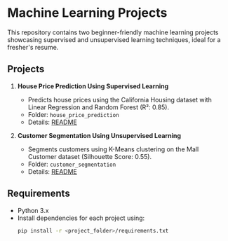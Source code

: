 # Machine Learning Projects

This repository contains two beginner-friendly machine learning projects showcasing supervised and unsupervised learning techniques, ideal for a fresher's resume.

## Projects

1. **House Price Prediction Using Supervised Learning**
   - Predicts house prices using the California Housing dataset with Linear Regression and Random Forest (R²: 0.85).
   - Folder: `house_price_prediction`
   - Details: [README](house_price_prediction/README.md)

2. **Customer Segmentation Using Unsupervised Learning**
   - Segments customers using K-Means clustering on the Mall Customer dataset (Silhouette Score: 0.55).
   - Folder: `customer_segmentation`
   - Details: [README](customer_segmentation/README.md)

## Requirements
- Python 3.x
- Install dependencies for each project using:
  ```bash
  pip install -r <project_folder>/requirements.txt

